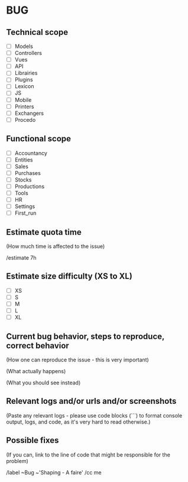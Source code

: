 # BUG

## Technical scope

- [ ] Models
- [ ] Controllers
- [ ] Vues
- [ ] API
- [ ] Librairies
- [ ] Plugins
- [ ] Lexicon
- [ ] JS
- [ ] Mobile
- [ ] Printers
- [ ] Exchangers
- [ ] Procedo

## Functional scope

- [ ] Accountancy
- [ ] Entities
- [ ] Sales
- [ ] Purchases
- [ ] Stocks
- [ ] Productions
- [ ] Tools
- [ ] HR
- [ ] Settings
- [ ] First_run

## Estimate quota time

(How much time is affected to the issue)

/estimate 7h

## Estimate size difficulty (XS to XL)

- [ ] XS
- [ ] S
- [ ] M
- [ ] L
- [ ] XL

## Current bug behavior, steps to reproduce, correct behavior

(How one can reproduce the issue - this is very important)

(What actually happens)

(What you should see instead)

## Relevant logs and/or urls and/or screenshots

(Paste any relevant logs - please use code blocks (```) to format console output, logs, and code, as
it's very hard to read otherwise.)

## Possible fixes

(If you can, link to the line of code that might be responsible for the problem)

/label ~Bug ~'Shaping - A faire'
/cc me
